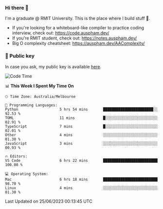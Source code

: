 ### Hi there 👋

I'm a graduate @ RMIT University. This is the place where I build stuff 👀. 

- If you're looking for a whiteboard-like compiler to practice coding interview, check out: https://code.auspham.dev/
- If you're RMIT student, check out: https://notes.auspham.dev/
- Big O complexity cheatsheet: https://auspham.dev/AAComplexity/

### 🔑 Public key

In case you ask, my public key is available [here](https://public.auspham.dev/).

<!--START_SECTION:waka-->
![Code Time](http://img.shields.io/badge/Code%20Time-1%2C026%20hrs%2047%20mins-blue)

📊 **This Week I Spent My Time On** 

```text
🕑︎ Time Zone: Australia/Melbourne

💬 Programming Languages: 
Python                   5 hrs 54 mins       ███████████████████████░░   92.53 % 
TOML                     11 mins             █░░░░░░░░░░░░░░░░░░░░░░░░   02.91 % 
TypeScript               7 mins              █░░░░░░░░░░░░░░░░░░░░░░░░   02.01 % 
Other                    4 mins              ░░░░░░░░░░░░░░░░░░░░░░░░░   01.30 % 
JavaScript               3 mins              ░░░░░░░░░░░░░░░░░░░░░░░░░   00.93 % 

🔥 Editors: 
VS Code                  6 hrs 22 mins       █████████████████████████   100.00 % 

💻 Operating System: 
Mac                      6 hrs 18 mins       █████████████████████████   98.70 % 
Linux                    4 mins              ░░░░░░░░░░░░░░░░░░░░░░░░░   01.30 % 
```


 Last Updated on 25/06/2023 00:13:45 UTC
<!--END_SECTION:waka-->

<!--
**rockmanvnx6/rockmanvnx6** is a ✨ _special_ ✨ repository because its `README.md` (this file) appears on your GitHub profile.

Here are some ideas to get you started:

- 🔭 I’m currently working on ...
- 🌱 I’m currently learning ...
- 👯 I’m looking to collaborate on ...
- 🤔 I’m looking for help with ...
- 💬 Ask me about ...
- 📫 How to reach me: ...
- 😄 Pronouns: ...
- ⚡ Fun fact: ...
-->
